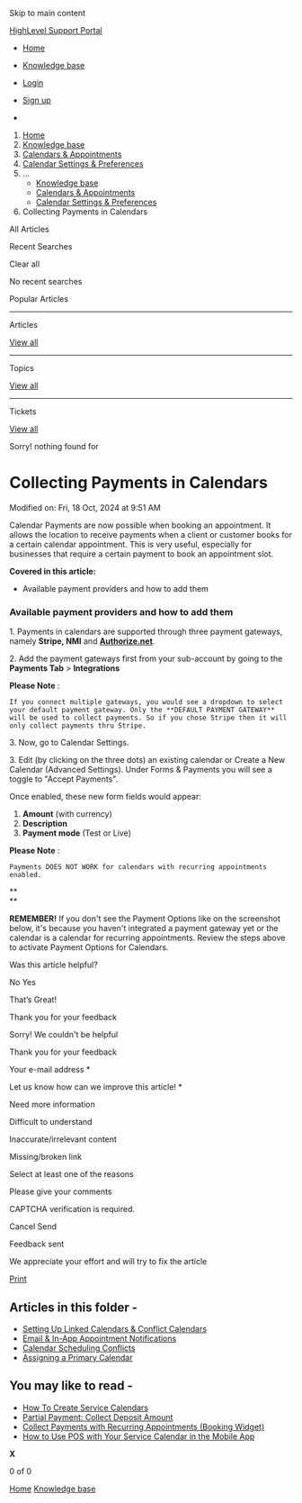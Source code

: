 Skip to main content

[ HighLevel Support Portal ](https://help.gohighlevel.com)

  * [ Home ](/support/home)
  * [ Knowledge base ](/support/solutions)

  * [Login](/support/login)
  * [Sign up](/support/signup)
  * 

  1. [Home](/support/home)
  2. [Knowledge base](/support/solutions)
  3. [Calendars & Appointments](/support/solutions/48000449585)
  4. [Calendar Settings & Preferences](/support/solutions/folders/155000000688)
  5. ... 
     * [Knowledge base](/support/solutions)
     * [Calendars & Appointments](/support/solutions/48000449585)
     * [Calendar Settings & Preferences](/support/solutions/folders/155000000688)
  6. Collecting Payments in Calendars

All  Articles 

Recent Searches

Clear all

No recent searches

Popular Articles

* * *

Articles

[View all](/support/search/solutions)

* * *

Topics

[View all](/support/search/topics)

* * *

Tickets

[View all](/support/search/tickets)

Sorry! nothing found for   

# Collecting Payments in Calendars

Modified on: Fri, 18 Oct, 2024 at 9:51 AM

Calendar Payments are now possible when booking an appointment. It allows the location to receive payments when a client or customer books for a certain calendar appointment. This is very useful, especially for businesses that require a certain payment to book an appointment slot.

**Covered in this article:**

  * Available payment providers and how to add them

### **Available payment providers and how to add them**

1\. Payments in calendars are supported through three payment gateways, namely **Stripe, NMI** and [**Authorize.net**](https://www.authorize.net/).

[](https://www.authorize.net/)2\. Add the payment gateways first from your sub-account by going to the **Payments Tab** > **Integrations**

**Please Note** :

    If you connect multiple gateways, you would see a dropdown to select your default payment gateway. Only the **DEFAULT PAYMENT GATEWAY** will be used to collect payments. So if you chose Stripe then it will only collect payments thru Stripe.

3\. Now, go to Calendar Settings. 

3\. Edit (by clicking on the three dots) an existing calendar or Create a New Calendar (Advanced Settings). Under Forms & Payments you will see a toggle to "Accept Payments". 

Once enabled, these new form fields would appear:

  1. **Amount** (with currency)
  2. **Description**
  3. **Payment mode** (Test or Live)

**Please Note** :

    Payments DOES NOT WORK for calendars with recurring appointments enabled.

**  
**

**REMEMBER!** If you don't see the Payment Options like on the screenshot below, it's because you haven't integrated a payment gateway yet or the calendar is a calendar for recurring appointments. Review the steps above to activate Payment Options for Calendars.

Was this article helpful?

No  Yes 

That’s Great!

Thank you for your feedback

Sorry! We couldn't be helpful

Thank you for your feedback

Your e-mail address *

Let us know how can we improve this article! *

Need more information 

Difficult to understand 

Inaccurate/irrelevant content 

Missing/broken link 

Select at least one of the reasons 

Please give your comments 

CAPTCHA verification is required. 

Cancel  Send 

Feedback sent

We appreciate your effort and will try to fix the article

[Print](javascript:print\(\))

## Articles in this folder -

  * [Setting Up Linked Calendars & Conflict Calendars](/support/solutions/articles/155000002374-setting-up-linked-calendars-conflict-calendars)
  * [Email & In-App Appointment Notifications](/support/solutions/articles/155000003441-email-in-app-appointment-notifications)
  * [Calendar Scheduling Conflicts](/support/solutions/articles/155000003548-calendar-scheduling-conflicts)
  * [Assigning a Primary Calendar](/support/solutions/articles/155000002263-assigning-a-primary-calendar)

## You may like to read -

  * [How To Create Service Calendars](/support/solutions/articles/155000001159-how-to-create-service-calendars)
  * [Partial Payment: Collect Deposit Amount](/support/solutions/articles/155000002184-partial-payment-collect-deposit-amount)
  * [Collect Payments with Recurring Appointments (Booking Widget)](/support/solutions/articles/155000003451-collect-payments-with-recurring-appointments-booking-widget-)
  * [How to Use POS with Your Service Calendar in the Mobile App](/support/solutions/articles/155000003445-how-to-use-pos-with-your-service-calendar-in-the-mobile-app)

**X**

0 of 0 []()

[Home](/support/home) [Knowledge base](/support/solutions)
